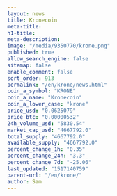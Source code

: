 ```yaml
---
layout: news
title: Kronecoin
meta-title: 
h1-title: 
meta-description: 
image: "/media/9350770/krone.png"
published: true
allow_search_engine: false
sitemap: false
enable_comment: false
sort_order: 913
permalink: "/en/krone/news.html"
coin_a_symbol: "KRONE"
coin_a_name: "Kronecoin"
coin_a_lower_case: "krone"
price_usd: "0.0625079"
price_btc: "0.00000532"
24h_volume_usd: "5830.54"
market_cap_usd: "4667792.0"
total_supply: "4667792.0"
available_supply: "4667792.0"
percent_change_1h: "0.35"
percent_change_24h: "3.3"
percent_change_7d: "-25.06"
last_updated: "1517140759"
parent-url: "/en/krone/"
author: Sam
---
```



